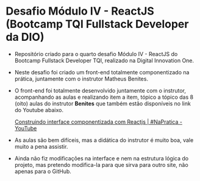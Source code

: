 # Desafio Módulo IV - ReactJS (Bootcamp TQI Fullstack Developer da DIO)

- Repositório criado para o quarto desafio Módulo IV - ReactJS do Bootcamp Fullstack Developer TQI, realizado na Digital Innovation One.
- Neste desafio foi criado um front-end totalmente componentizado na prática, juntamente com o instrutor Matheus Benites.
- O front-end foi totalmente desenvolvido juntamente com o instrutor, acompanhando as aulas e realizando item a item, tópico a tópico das 8 (oito) aulas do instrutor **Benites** que também estão disponíveis no link do Youtube abaixo.
  
  [Construindo interface componentizada com Reactjs | #NaPratica - YouTube](https://youtube.com/playlist?list=PLTv2Rbwcr_Cru7KIHcffE1Shg9X9Eix7a)
- As aulas são bem difíceis, mas a didática do instrutor é muito boa, vale muito a pena assistir.
- Ainda não fiz modificações na interface e nem na estrutura lógica do projeto, mas pretendo modifica-la para que sirva para outro site, não apenas para o GitHub.
